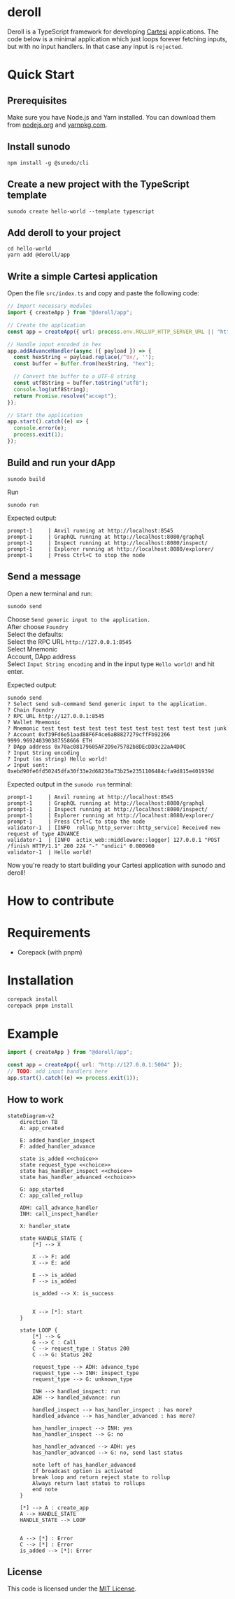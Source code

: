 # deroll

Deroll is a TypeScript framework for developing [Cartesi](https://cartesi.io) applications.
The code below is a minimal application which just loops forever fetching inputs, but with no input handlers. In that case any input is `rejected`.

# Quick Start

## Prerequisites
Make sure you have Node.js and Yarn installed. You can download them from [nodejs.org](https://nodejs.org/) and [yarnpkg.com](https://yarnpkg.com/).

## Install sunodo

```shell
npm install -g @sunodo/cli
```

## Create a new project with the TypeScript template
```shell
sunodo create hello-world --template typescript
```

## Add deroll to your project
```shell
cd hello-world
yarn add @deroll/app
```

## Write a simple Cartesi application
Open the file `src/index.ts` and copy and paste the following code:

```ts
// Import necessary modules
import { createApp } from "@deroll/app";

// Create the application
const app = createApp({ url: process.env.ROLLUP_HTTP_SERVER_URL || "http://127.0.0.1:5004" });

// Handle input encoded in hex
app.addAdvanceHandler(async ({ payload }) => {
  const hexString = payload.replace(/^0x/, '');
  const buffer = Buffer.from(hexString, "hex");

  // Convert the buffer to a UTF-8 string
  const utf8String = buffer.toString("utf8");
  console.log(utf8String);
  return Promise.resolve("accept");
});

// Start the application
app.start().catch((e) => {
  console.error(e);
  process.exit(1);
});
```

## Build and run your dApp
```shell
sunodo build
```
Run
```shell
sunodo run
```
Expected output:
```shell
prompt-1     | Anvil running at http://localhost:8545
prompt-1     | GraphQL running at http://localhost:8080/graphql
prompt-1     | Inspect running at http://localhost:8080/inspect/
prompt-1     | Explorer running at http://localhost:8080/explorer/
prompt-1     | Press Ctrl+C to stop the node
```

## Send a message

Open a new terminal and run:
```shell
sunodo send
```
Choose `Send generic input to the application.`  
After choose `Foundry`  
Select the defaults:  
Select the RPC URL `http://127.0.0.1:8545`  
Select Mnemonic  
Account, DApp address  
Select `Input String encoding` and in the input type `Hello world!` and hit enter.

Expected output:
```shell
sunodo send
? Select send sub-command Send generic input to the application.
? Chain Foundry
? RPC URL http://127.0.0.1:8545
? Wallet Mnemonic
? Mnemonic test test test test test test test test test test test junk
? Account 0xf39Fd6e51aad88F6F4ce6aB8827279cffFb92266 9999.969240390387558666 ETH
? DApp address 0x70ac08179605AF2D9e75782b8DEcDD3c22aA4D0C
? Input String encoding
? Input (as string) Hello world!
✔ Input sent: 0xebd90fe6fd50245dfa30f33e2d68236a73b25e2351106484cfa9d815e401939d
```

Expected output in the `sunodo run` terminal:
```shell
prompt-1     | Anvil running at http://localhost:8545
prompt-1     | GraphQL running at http://localhost:8080/graphql
prompt-1     | Inspect running at http://localhost:8080/inspect/
prompt-1     | Explorer running at http://localhost:8080/explorer/
prompt-1     | Press Ctrl+C to stop the node
validator-1  | [INFO  rollup_http_server::http_service] Received new request of type ADVANCE
validator-1  | [INFO  actix_web::middleware::logger] 127.0.0.1 "POST /finish HTTP/1.1" 200 224 "-" "undici" 0.000960
validator-1  | Hello world!
```

Now you're ready to start building your Cartesi application with sunodo and deroll!

# How to contribute

# Requirements
- Corepack (with pnpm)


# Installation
```sh
corepack install
corepack pnpm install
```


# Example

```typescript
import { createApp } from "@deroll/app";

const app = createApp({ url: "http://127.0.0.1:5004" });
// TODO: add input handlers here
app.start().catch((e) => process.exit(1));
```

## How to work

```mermaid
stateDiagram-v2
    direction TB
    A: app_created

    E: added_handler_inspect
    F: added_handler_advance

    state is_added <<choice>>
    state request_type <<choice>>
    state has_handler_inspect <<choice>>
    state has_handler_advanced <<choice>>
    
    G: app_started
    C: app_called_rollup

    ADH: call_advance_handler
    INH: call_inspect_handler

    X: handler_state

    state HANDLE_STATE {
        [*] --> X

        X --> F: add
        X --> E: add

        E --> is_added
        F --> is_added

        is_added --> X: is_success
        
        
        X --> [*]: start
    }

    state LOOP {
        [*] --> G
        G --> C : Call
        C --> request_type : Status 200
        C --> G: Status 202

        request_type --> ADH: advance_type
        request_type --> INH: inspect_type
        request_type --> G: unknown_type

        INH --> handled_inspect: run
        ADH --> handled_advance: run

        handled_inspect --> has_handler_inspect : has more?
        handled_advance --> has_handler_advanced : has more?

        has_handler_inspect --> INH: yes
        has_handler_inspect --> G: no
        
        has_handler_advanced --> ADH: yes
        has_handler_advanced --> G: no, send last status

        note left of has_handler_advanced
        If broadcast option is activated
        break loop and return reject state to rollup
        Always return last status to rollups
        end note
    }

    [*] --> A : create_app
    A --> HANDLE_STATE
    HANDLE_STATE --> LOOP


    A --> [*] : Error
    C --> [*] : Error
    is_added --> [*]: Error
```

## License

This code is licensed under the [MIT License](./LICENSE).
